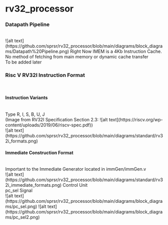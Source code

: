 # rv32_processor

<h3>Datapath Pipeline </h3><br>
![alt text](https://github.com/sprsr/rv32_processor/blob/main/diagrams/block_diagrams/Datapath%20Pipeline.png)
Right Now IMEM is a 4Kb Instruction Cache.  No method of fetching from main memory or dynamic cache transfer <br>
To be added later <br>
<h3>Risc V RV32I Instruction Format </h3><br>
<h4> Instruction Variants </h4> <br>
Type R, I, S, B, U, J <br>
(Image from RV32I Specification Section 2.3: ![alt text](https://riscv.org/wp-content/uploads/2019/06/riscv-spec.pdf)) <br>
![alt text](https://github.com/sprsr/rv32_processor/blob/main/diagrams/standard/rv32i_formats.png)
<h4> Immediate Construction Format </h4><br>
Important to the Immediate Generator located in immGen/immGen.v <br>
![alt text](https://github.com/sprsr/rv32_processor/blob/main/diagrams/standard/rv32i_immediate_formats.png)
Control Unit <br>
pc_sel Signal <br> 
![alt text](https://github.com/sprsr/rv32_processor/blob/main/diagrams/block_diagrams/pc_sel.png)
![alt text](https://github.com/sprsr/rv32_processor/blob/main/diagrams/block_diagrams/pc_sel2.png)
